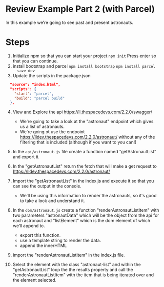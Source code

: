# Review Example Part 2 (with Parcel)

In this example we're going to see past and present astronauts.

# Steps

1. Initialize npm so that you can start your project
   `npm init`
   Press enter so that you can continue.
2. install bootstrap and parcel
   `npm install bootstrap`
   `npm install parcel --save-dev`
3. Update the scripts in the package.json

```json
  "source": "index.html",
  "scripts": {
    "start": "parcel",
    "build": "parcel build"
  },
```

4. View and Explore the api https://ll.thespacedevs.com/2.2.0/swagger/

   - We're going to take a look at the "astronaut" endpoint which gives us a list of astronauts.
   - We're going ot use the endpoint https://lldev.thespacedevs.com/2.2.0/astronaut/ without any of the filtering that is included (although if you want to you can!)

5. In the `api/astronaut.js` file create a function named "getAstronautList" and export it.
6. In the "getAstronautList" return the fetch that will make a get request to https://lldev.thespacedevs.com/2.2.0/astronaut/
7. Import the "getAstronautList" in the index.js and execute it so that you can see the output in the console.
   - We'll be using this information to render the astronauts, so it's good to take a look and understand it.
8. In the `dom/astronaut.js` create a function "renderAstronautListItem" with two parameters "astronautData" which will be the object from the api for each astronaut and "listElement" which is the dom element of which we'll append to.
   - export this function.
   - use a template string to render the data.
   - append the innerHTML
9. import the "renderAstronautListItem" in the index.js file.
10. Select the element with the class "astronaut-list" and within the "getAstronautList" loop the the results property and call the "renderAstronautListItem" with the item that is being iterated over and the element selected.
